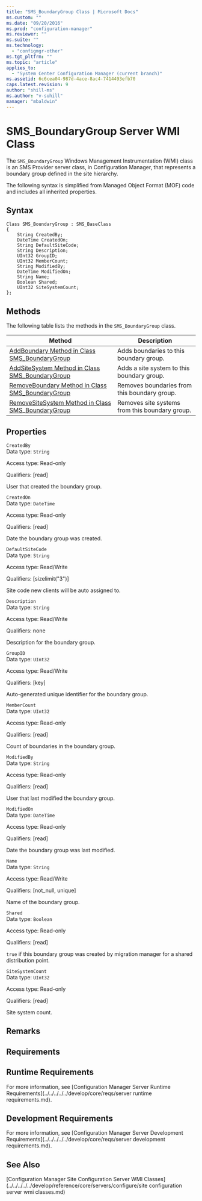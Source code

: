 ```yaml
---
title: "SMS_BoundaryGroup Class | Microsoft Docs"
ms.custom: ""
ms.date: "09/20/2016"
ms.prod: "configuration-manager"
ms.reviewer: ""
ms.suite: ""
ms.technology:
  - "configmgr-other"
ms.tgt_pltfrm: ""
ms.topic: "article"
applies_to:
  - "System Center Configuration Manager (current branch)"
ms.assetid: 6c6cea04-987d-4ace-8ac4-7414493efb70
caps.latest.revision: 9
author: "shill-ms"
ms.author: "v-suhill"
manager: "mbaldwin"
---
```

# SMS_BoundaryGroup Server WMI Class
The `SMS_BoundaryGroup` Windows Management Instrumentation (WMI) class is an SMS Provider server class, in Configuration Manager, that represents a boundary group defined in the site hierarchy.  

 The following syntax is simplified from Managed Object Format (MOF) code and includes all inherited properties.  

## Syntax  

```  
Class SMS_BoundaryGroup : SMS_BaseClass  
{  
    String CreatedBy;  
    DateTime CreatedOn;  
    String DefaultSiteCode;  
    String Description;  
    UInt32 GroupID;  
    UInt32 MemberCount;  
    String ModifiedBy;  
    DateTime ModifiedOn;  
    String Name;  
    Boolean Shared;  
    UInt32 SiteSystemCount;  
};  
```  

## Methods  
 The following table lists the methods in the `SMS_BoundaryGroup` class.  

|Method|Description|  
|------------|-----------------|  
|[AddBoundary Method in Class SMS_BoundaryGroup](../../../../../develop/reference/core/servers/configure/addboundary-method-in-class-sms_boundarygroup.md)|Adds boundaries to this boundary group.|  
|[AddSiteSystem Method in Class SMS_BoundaryGroup](../../../../../develop/reference/core/servers/configure/addsitesystem-method-in-class-sms_boundarygroup.md)|Adds a site system to this boundary group.|  
|[RemoveBoundary Method in Class SMS_BoundaryGroup](../../../../../develop/reference/core/servers/configure/removeboundary-method-in-class-sms_boundarygroup.md)|Removes boundaries from this boundary group.|  
|[RemoveSiteSystem Method in Class SMS_BoundaryGroup](../../../../../develop/reference/core/servers/configure/removesitesystem-method-in-class-sms_boundarygroup.md)|Removes site systems from this boundary group.|  

## Properties  
 `CreatedBy`  
 Data type: `String`  

 Access type: Read-only  

 Qualifiers: [read]  

 User that created the boundary group.  

 `CreatedOn`  
 Data type: `DateTime`  

 Access type: Read-only  

 Qualifiers: [read]  

 Date the boundary group was created.  

 `DefaultSiteCode`  
 Data type: `String`  

 Access type: Read/Write  

 Qualifiers: [sizelimit("3")]  

 Site code new clients will be auto assigned to.  

 `Description`  
 Data type: `String`  

 Access type: Read/Write  

 Qualifiers: none  

 Description for the boundary group.  

 `GroupID`  
 Data type: `UInt32`  

 Access type: Read/Write  

 Qualifiers: [key]  

 Auto-generated unique identifier for the boundary group.  

 `MemberCount`  
 Data type: `UInt32`  

 Access type: Read-only  

 Qualifiers: [read]  

 Count of boundaries in the boundary group.  

 `ModifiedBy`  
 Data type: `String`  

 Access type: Read-only  

 Qualifiers: [read]  

 User that last modified the boundary group.  

 `ModifiedOn`  
 Data type: `DateTime`  

 Access type: Read-only  

 Qualifiers: [read]  

 Date the boundary group was last modified.  

 `Name`  
 Data type: `String`  

 Access type: Read/Write  

 Qualifiers: [not_null, unique]  

 Name of the boundary group.  

 `Shared`  
 Data type: `Boolean`  

 Access type: Read-only  

 Qualifiers: [read]  

 `true` if this boundary group was created by migration manager for a shared distribution point.  

 `SiteSystemCount`  
 Data type: `UInt32`  

 Access type: Read-only  

 Qualifiers: [read]  

 Site system count.  

## Remarks  

## Requirements  

## Runtime Requirements  
 For more information, see [Configuration Manager Server Runtime Requirements](../../../../../develop/core/reqs/server runtime requirements.md).  

## Development Requirements  
 For more information, see [Configuration Manager Server Development Requirements](../../../../../develop/core/reqs/server development requirements.md).  

## See Also  
 [Configuration Manager Site Configuration Server WMI Classes](../../../../../develop/reference/core/servers/configure/site configuration server wmi classes.md)
